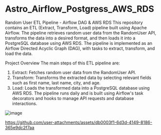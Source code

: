 # Astro_Airflow_Postgress_AWS_RDS
Random User ETL Pipeline - Airflow DAG & AWS RDS
This repository contains an ETL (Extract, Transform, Load) pipeline built using Apache Airflow. The pipeline retrieves random user data from the RandomUser API, transforms the data into a desired format, and then loads it into a PostgreSQL database using AWS RDS. The pipeline is implemented as an Airflow Directed Acyclic Graph (DAG), with tasks to extract, transform, and load the data.

Project Overview
The main steps of this ETL pipeline are:

1. Extract: Fetches random user data from the RandomUser API.
2. Transform: Transforms the extracted data by selecting relevant fields such as first name, last name, city, and age.
3. Load: Loads the transformed data into a PostgreSQL database using AWS RDS.
The pipeline runs daily and is built using Airflow's task decorators and hooks to manage API requests and database interactions.

![image](https://github.com/user-attachments/assets/e8f9cf72-ae94-41f0-943e-5770be105d36)


https://github.com/user-attachments/assets/db0003f1-6d3d-4149-8186-365e9dc2f7aa

